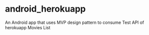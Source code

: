 # android_herokuapp
An Android app that uses MVP design pattern to consume Test API of herokuapp Movies List
